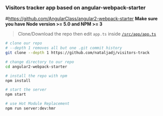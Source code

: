 
### Visitors tracker app based on angular-webpack-starter

#https://github.com/AngularClass/angular2-webpack-starter
**Make sure you have Node version >= 5.0 and NPM >= 3**
> Clone/Download the repo then edit `app.ts` inside [`/src/app/app.ts`](/src/app/app.ts)

```bash
# clone our repo
# --depth 1 removes all but one .git commit history
git clone --depth 1 https://github.com/nataljadj/visitors-track

# change directory to our repo
cd angular2-webpack-starter

# install the repo with npm
npm install

# start the server
npm start

# use Hot Module Replacement
npm run server:dev:hmr